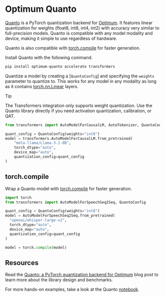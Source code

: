 <!--Copyright 2024 The HuggingFace Team. All rights reserved.

Licensed under the Apache License, Version 2.0 (the "License"); you may not use this file except in compliance with
the License. You may obtain a copy of the License at

http://www.apache.org/licenses/LICENSE-2.0

Unless required by applicable law or agreed to in writing, software distributed under the License is distributed on
an "AS IS" BASIS, WITHOUT WARRANTIES OR CONDITIONS OF ANY KIND, either express or implied. See the License for the
specific language governing permissions and limitations under the License.

⚠️ Note that this file is in Markdown but contain specific syntax for our doc-builder (similar to MDX) that may not be
rendered properly in your Markdown viewer.

-->

# Optimum Quanto

[Quanto](https://github.com/huggingface/optimum-quanto) is a PyTorch quantization backend for [Optimum](https://huggingface.co/docs/optimum/index). It features linear quantization for weights (float8, int8, int4, int2) with accuracy very similar to full-precision models. Quanto is compatible with any model modality and device, making it simple to use regardless of hardware.

Quanto is also compatible with [torch.compile](https://pytorch.org/tutorials/intermediate/torch_compile_tutorial.html) for faster generation.

Install Quanto with the following command.

```bash
pip install optimum-quanto accelerate transformers
```

Quantize a model by creating a [`QuantoConfig`] and specifying the `weights` parameter to quantize to. This works for any model in any modality as long as it contains [torch.nn.Linear](https://pytorch.org/docs/stable/generated/torch.nn.Linear.html) layers.

> [!TIP]
> The Transformers integration only supports weight quantization. Use the Quanto library directly if you need activation quantization, calibration, or QAT.

```py
from transformers import AutoModelForCausalLM, AutoTokenizer, QuantoConfig

quant_config = QuantoConfig(weights="int8")
model = transformers.AutoModelForCausalLM.from_pretrained(
    "meta-llama/Llama-3.1-8B", 
    torch_dtype="auto", 
    device_map="auto", 
    quantization_config=quant_config
)
```

## torch.compile

Wrap a Quanto model with [torch.compile](https://pytorch.org/tutorials/intermediate/torch_compile_tutorial.html) for faster generation.

```py
import torch
from transformers import AutoModelForSpeechSeq2Seq, QuantoConfig

quant_config = QuantoConfig(weights="int8")
model = AutoModelForSpeechSeq2Seq.from_pretrained(
  "openai/whisper-large-v2",
  torch_dtype="auto",
  device_map="auto",
  quantization_config=quant_config
)

model = torch.compile(model)
```

## Resources

Read the [Quanto: a PyTorch quantization backend for Optimum](https://huggingface.co/blog/quanto-introduction) blog post to learn more about the library design and benchmarks.

For more hands-on examples, take a look at the Quanto [notebook](https://colab.research.google.com/drive/16CXfVmtdQvciSh9BopZUDYcmXCDpvgrT?usp=sharing).